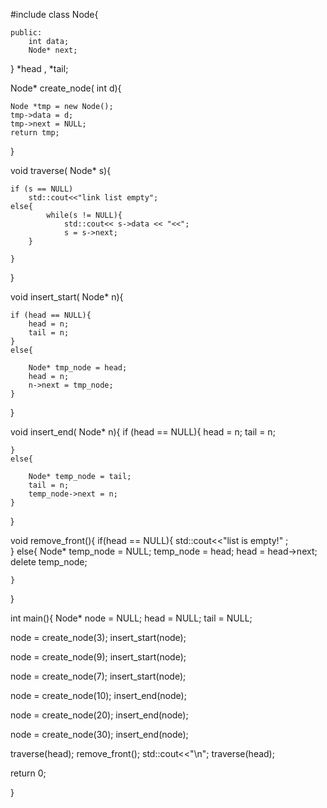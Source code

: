 #include<iostream>
class Node{
    
    public:
        int data;
        Node* next;
} *head , *tail;
    
    
Node* create_node( int d){
    
    Node *tmp = new Node();
    tmp->data = d;
    tmp->next = NULL;
    return tmp;
    
}

void traverse( Node* s){
    
    if (s == NULL)
        std::cout<<"link list empty";
    else{
            while(s != NULL){
                std::cout<< s->data << "<<";
                s = s->next;
        }
        
    }
    
}

void insert_start( Node* n){
    
    if (head == NULL){
        head = n;
        tail = n;
    }
    else{
        
        Node* tmp_node = head;
        head = n;
        n->next = tmp_node;
    }
    
}

void insert_end( Node* n){
    if (head == NULL){
        head = n;
        tail = n;
        
    }
    else{
        
        Node* temp_node = tail;
        tail = n;
        temp_node->next = n;
    }
    
}

void remove_front(){
    if(head == NULL){
        std::cout<<"list is empty!" ;  
    }
    else{
        Node* temp_node = NULL;
        temp_node = head;
        head = head->next;
        delete temp_node;
        
    }
}

    



int main(){
 Node* node = NULL;
 head = NULL;
 tail = NULL;
 
 node = create_node(3);
 insert_start(node);
 
 node = create_node(9);
 insert_start(node);
 
 node = create_node(7);
 insert_start(node);
 
 
 node = create_node(10);
 insert_end(node);
 
 node = create_node(20);
 insert_end(node);
 
 node = create_node(30);
 insert_end(node);
 
 traverse(head);
 remove_front();
 std::cout<<"\n";
 traverse(head);
 

 
 return 0;
    
}
